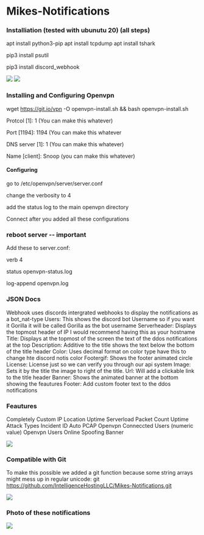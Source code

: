 # Mikes-Notifications


### Installiation (tested with ubunutu 20) (all steps)
apt install python3-pip
apt install tcpdump
apt install tshark

pip3 install psutil

pip3 install discord_webhook

<img src="https://external-content.duckduckgo.com/iu/?u=https%3A%2F%2Fwww.muylinux.com%2Fwp-content%2Fuploads%2F2020%2F05%2FUbuntu2004LTS.png&f=1&nofb=1" />




<img src="https://external-content.duckduckgo.com/iu/?u=https%3A%2F%2Fmiro.medium.com%2Fmax%2F2400%2F1*0Cnn6fwW1IKqekwRP_nGIg.jpeg&f=1&nofb=1" />

### Installing and Configuring Openvpn
wget https://git.io/vpn -O openvpn-install.sh && bash openvpn-install.sh

Protcol [1]: 1 (You can make this whatever)

Port [1194]: 1194 (You can make this whatever

DNS server [1]: 1 (You can make this whatever)

Name [client]: Snoop (you can make this whatever)

#### Configuring

go to /etc/openvpn/server/server.conf 

change the verbosity to 4

add the status log to the main openvpn directory

Connect after you added all these configurations

### reboot server -- important

Add these to server.conf:

verb 4  

status openvpn-status.log 

log-append  openvpn.log




### JSON Docs

Webhook uses discords intergrated webhooks to display the notifications as a bot_nat-type
Users: This shows the discord bot Username so if you want it Gorilla it will be called Gorilla as the bot username
Serverheader: Displays the topmost header of IP I would recommend having this as your hostname
Title: Displays at the topmost of the screen the text of the ddos notifications at the top
Description: Additive to the title shows the text below the bottom of the title header
Color: Uses decimal format on color type have this to change hte discord notis color
Footergif: Shows the footer animated circle
License: License just so we can verify you through our api system
Image: Sets it by the title the image to right of the title.
Url: Will add a clickable link to the title header
Banner: Shows the animated banner at the bottom showing the feautures
Footer: Add custom footer text to the ddos notifications




### Feautures
Completely Custom
IP
Location
Uptime
Serverload
Packet Count
Uptime
Attack Types
Incident ID
Auto PCAP
Openvpn Conneccted Users (numeric value)
Openvpn Users Online 
Spoofing
Banner

<img src="https://media.discordapp.net/attachments/968000706852294666/972754559124537344/standard_1.gif" />


### Compatible with Git
To make this possible we added a git function because some string arrays might mess up in regular unicode:
git https://github.com/IntelligenceHostingLLC/Mikes-Notifications.git

<img src="https://external-content.duckduckgo.com/iu/?u=http%3A%2F%2Flinoxide.com%2Fwp-content%2Fuploads%2F2015%2F03%2Fgithub-universe.jpg&f=1&nofb=1" />


### Photo of these notifications

<img src="https://i.ibb.co/TKqpHkK/lmaoxd.png" />
